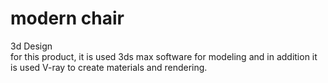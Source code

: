 # modern chair
3d Design   
for this product, it is used 3ds max software for modeling and in addition it is used V-ray to create materials and rendering.
